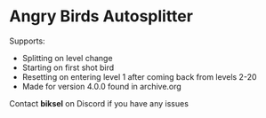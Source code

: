 # Angry Birds Autosplitter
Supports: 
- Splitting on level change
- Starting on first shot bird
- Resetting on entering level 1 after coming back from levels 2-20
- Made for version 4.0.0 found in archive.org

Contact **biksel** on Discord if you have any issues
